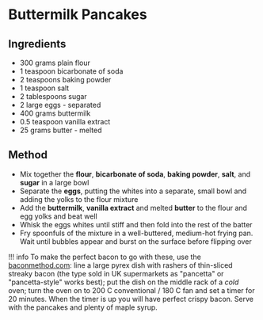 # Buttermilk Pancakes

## Ingredients

* 300 grams plain flour
* 1 teaspoon bicarbonate of soda
* 2 teaspoons baking powder
* 1 teaspoon salt
* 2 tablespoons sugar
* 2 large eggs - separated
* 400 grams buttermilk
* 0.5 teaspoon vanilla extract
* 25 grams butter - melted

## Method

* Mix together the __flour__, __bicarbonate of soda__, __baking powder__, __salt__, and __sugar__ in a large bowl
* Separate the __eggs__, putting the whites into a separate, small bowl and adding the yolks to the flour mixture
* Add the __buttermilk__, __vanilla extract__ and melted __butter__ to the flour and egg yolks and beat well
* Whisk the eggs whites until stiff and then fold into the rest of the batter
* Fry spoonfuls of the mixture in a well-buttered, medium-hot frying pan. Wait until bubbles appear and burst on the surface before flipping over

!!! info
    To make the perfect bacon to go with these, use the [baconmethod.com](https://baconmethod.com): line a large pyrex dish with rashers of thin-sliced streaky bacon (the type sold in UK supermarkets as "pancetta" or "pancetta-style" works best); put the dish on the middle rack of a _cold_ oven; turn the oven on to 200 C conventional / 180 C fan and set a timer for 20 minutes. When the timer is up you will have perfect crispy bacon. Serve with the pancakes and plenty of maple syrup.